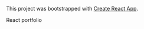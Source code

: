 This project was bootstrapped with [Create React App](https://github.com/facebook/create-react-app).

React portfolio